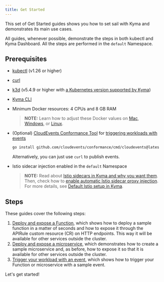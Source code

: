 ```yaml
---
title: Get Started
---
```


This set of Get Started guides shows you how to set sail with Kyma and demonstrates its main use cases.

All guides, whenever possible, demonstrate the steps in both kubectl and Kyma Dashboard.
All the steps are performed in the `default` Namespace.

## Prerequisites <!-- {docsify-ignore} -->

- [kubectl](https://kubernetes.io/docs/tasks/tools/install-kubectl/) (v1.26 or higher)
- [curl](https://github.com/curl/curl)
- [k3d](https://k3d.io) (v5.4.9 or higher with [a Kubernetes version supported by Kyma](../04-operation-guides/operations/02-install-kyma.md))
- [Kyma CLI](../04-operation-guides/operations/01-install-kyma-CLI.md)
- Minimum Docker resources: 4 CPUs and 8 GB RAM 
  > **NOTE:** Learn how to adjust these Docker values on [Mac](https://docs.docker.com/desktop/settings/mac/#resources), [Windows](https://docs.docker.com/desktop/settings/windows/#resources), or [Linux](https://docs.docker.com/desktop/settings/linux/#resources).
- (Optional) [CloudEvents Conformance Tool](https://github.com/cloudevents/conformance) for [triggering workloads with events](./04-trigger-workload-with-event.md)
   ```bash
   go install github.com/cloudevents/conformance/cmd/cloudevents@latest
   ```
  
    Alternatively, you can just use `curl` to publish events.
- Istio sidecar injection enabled in the `default` Namespace
  >**NOTE:** Read about [Istio sidecars in Kyma and why you want them](https://kyma-project.io/#/istio/user/00-overview/00-30-overview-istio-sidecars). Then, check how to [enable automatic Istio sidecar proxy injection](https://kyma-project.io/#/istio/user/02-operation-guides/operations/02-20-enable-sidecar-injection). For more details, see [Default Istio setup in Kyma](https://kyma-project.io/#/istio/user/00-overview/00-40-overview-istio-setup).

## Steps <!-- {docsify-ignore} -->

These guides cover the following steps:

1. [Deploy and expose a Function](02-deploy-expose-function.md), which shows how to deploy a sample function in a matter of seconds and how to expose it through the APIRule custom resource (CR) on HTTP endpoints. This way it will be available for other services outside the cluster.
2. [Deploy and expose a microservice](03-deploy-expose-microservice.md), which demonstrates how to create a sample microservice and, as before, how to expose it so that it is available for other services outside the cluster.
3. [Trigger your workload with an event](04-trigger-workload-with-event.md), which shows how to trigger your Function or microservice with a sample event.

Let's get started!
